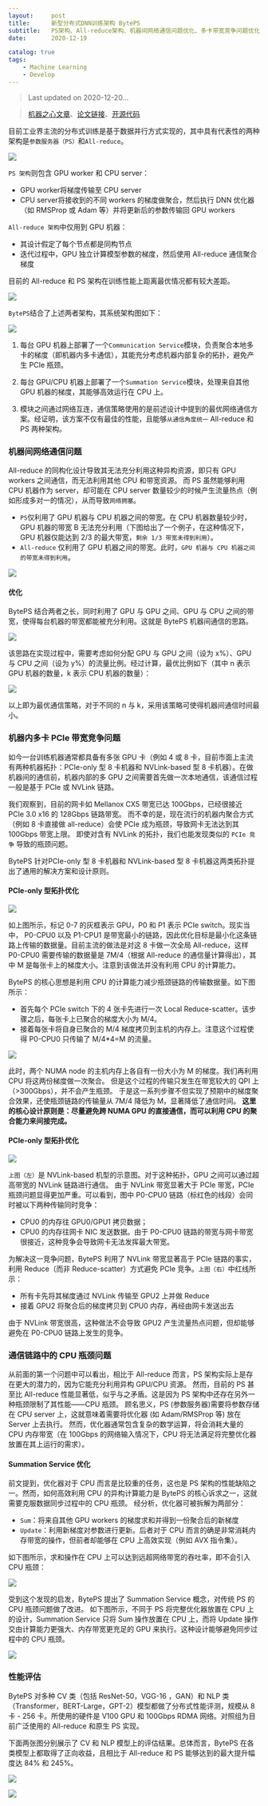 ```yaml
---
layout:     post
title:      新型分布式DNN训练架构 BytePS
subtitle:   PS架构、All-reduce架构、机器间网络通信问题优化、多卡带宽竞争问题优化、CPU 瓶颈问题优化
date:       2020-12-19

catalog: true
tags:
    - Machine Learning
    - Develop
---
```



> Last updated on 2020-12-20...

> [机器之心文章](https://mp.weixin.qq.com/s/eiXAPDQvqvLcnPj1liXalw)、[论文链接](https://www.usenix.org/conference/osdi20/presentation/jiang)、[开源代码](https://github.com/bytedance/byteps)

目前工业界主流的分布式训练是基于数据并行方式实现的，其中具有代表性的两种架构是`参数服务器（PS）`和`All-reduce`。

![](/img/post/20201219/1.png)

`PS 架构`则包含 GPU worker 和 CPU server：
- GPU worker将梯度传输至 CPU server
- CPU server将接收到的不同 workers 的梯度做聚合，然后执行 DNN 优化器（如 RMSProp 或 Adam 等）并将更新后的参数传输回 GPU workers

`All-reduce 架构`中仅用到 GPU 机器：
- 其设计假定了每个节点都是同构节点
- 迭代过程中，GPU 独立计算模型参数的梯度，然后使用 All-reduce 通信聚合梯度

目前的 All-reduce 和 PS 架构在训练性能上距离最优情况都有较大差距。

![](/img/post/20201219/2.png)

`BytePS`结合了上述两者架构，其系统架构图如下：

![](/img/post/20201219/0.png)

1. 每台 GPU 机器上部署了一个` Communication Service `模块，负责聚合本地多卡的梯度（即机器内多卡通信），其能充分考虑机器内部复杂的拓扑，避免产生 PCIe 瓶颈。

2. 每台 GPU/CPU 机器上部署了一个` Summation Service `模块，处理来自其他 GPU 机器的梯度，其能够高效运行在 CPU 上。

3. 模块之间通过网络互连，通信策略使用的是前述设计中提到的最优网络通信方案。经证明，该方案不仅有最佳的性能，且能够`从通信角度统一` All-reduce 和 PS 两种架构。


### 机器间网络通信问题

All-reduce 的同构化设计导致其无法充分利用这种异构资源，即只有 GPU workers 之间通信，而无法利用其他 CPU 和带宽资源。
而 PS 虽然能够利用 CPU 机器作为 server，却可能在 CPU server 数量较少的时候产生流量热点（例如形成多对一的情况），从而导致`网络拥塞`。
- `PS`仅利用了 GPU 机器与 CPU 机器之间的带宽。在 CPU 机器数量较少时，GPU 机器的带宽 B 无法充分利用（下图给出了一个例子，在这种情况下，GPU 机器仅能达到 2/3 的最大带宽，`剩余 1/3 带宽未得到利用`）。
- `All-reduce` 仅利用了 GPU 机器之间的带宽。此时，`GPU 机器与 CPU 机器之间的带宽未得到利用`。

![](/img/post/20201219/3.png)

#### 优化

BytePS 结合两者之长，同时利用了 GPU 与 GPU 之间、GPU 与 CPU 之间的带宽，使得每台机器的带宽都能被充分利用。这就是 BytePS 机器间通信的思路。

![](/img/post/20201219/4.png)

该思路在实现过程中，需要考虑如何分配 GPU 与 GPU 之间（设为 x%）、GPU 与 CPU 之间（设为 y%）的流量比例。经过计算，最优比例如下（其中 n 表示 GPU 机器的数量，k 表示 CPU 机器的数量）：

![](/img/post/20201219/5.png)

以上即为最优通信策略，对于不同的 n 与 k，采用该策略可使得机器间通信时间最小。


### 机器内多卡 PCIe 带宽竞争问题

如今一台训练机器通常都具备有多张 GPU 卡（例如 4 或 8 卡，目前市面上主流有两种机器拓扑：PCIe-only 型 8 卡机器和 NVLink-based 型 8 卡机器）。在做机器间的通信前，机器内部的多 GPU 之间需要首先做一次本地通信，该通信过程一般是基于 PCIe 或 NVLink 链路。

我们观察到，目前的网卡如 Mellanox CX5 带宽已达 100Gbps，已经很接近 PCIe 3.0 x16 的 128Gbps 链路带宽。
而不幸的是，现在流行的机器内聚合方式（例如 8 卡直接做 all-reduce）会使 PCIe 成为瓶颈，导致网卡无法达到其 100Gbps 带宽上限。
即使对含有 NVLink 的拓扑，我们也能发现类似的 `PCIe 竞争` 导致的瓶颈问题。

BytePS 针对PCIe-only 型 8 卡机器和 NVLink-based 型 8 卡机器这两类拓扑提出了通用的解决方案和设计原则。

#### PCIe-only 型拓扑优化

![](/img/post/20201219/6.png)

如上图所示，标记 0-7 的灰框表示 GPU，P0 和 P1 表示 PCIe switch。现实当中， P0-CPU0 以及 P1-CPU1 是带宽最小的链路，因此优化目标是最小化这条链路上传输的数据量。目前主流的做法是对这 8 卡做一次全局 All-reduce，这样 P0-CPU0 需要传输的数据量是 7M/4（根据 All-reduce 的通信量计算得出），其中 M 是每张卡上的梯度大小。注意到该做法并没有利用 CPU 的计算能力。

BytePS 的核心思想是利用 CPU 的计算能力减少瓶颈链路的传输数据量。如下图所示：
- 首先每个 PCIe switch 下的 4 张卡先进行一次 Local Reduce-scatter。该步骤之后，每张卡上已聚合的梯度大小为 M/4。
- 接着每张卡将自身已聚合的 M/4 梯度拷贝到主机的内存上。注意这个过程使得 P0-CPU0 只传输了 M/4*4=M 的流量。

![](/img/post/20201219/7.png)

此时，两个 NUMA node 的主机内存上各自有一份大小为 M 的梯度。我们再利用 CPU 将这两份梯度做一次聚合。
但是这个过程的传输只发生在带宽较大的 QPI 上（>300Gbps），并不会产生瓶颈。
于是这一系列步骤不但实现了预期中的梯度聚合效果，还使瓶颈链路的传输量从 7M/4 降低为 M，显著降低了通信时间。
**这里的核心设计原则是：尽量避免跨 NUMA GPU 的直接通信，而可以利用 CPU 的聚合能力来间接完成。**

#### PCIe-only 型拓扑优化

![](/img/post/20201219/8.png)

`上图（左）`是 NVLink-based 机型的示意图。对于这种拓扑，GPU 之间可以通过超高带宽的 NVLink 链路进行通信。
由于 NVLink 带宽显著大于 PCIe 带宽，PCIe 瓶颈问题显得更加严重。可以看到，图中 P0-CPU0 链路（标红色的线段）会同时被以下两种传输同时竞争：
- CPU0 的内存往 GPU0/GPU1 拷贝数据；
- CPU0 的内存往网卡 NIC 发送数据。由于 P0-CPU0 链路的带宽与网卡带宽很接近，这种竞争会导致网卡无法发挥最大带宽。

为解决这一竞争问题，BytePS 利用了 NVLink 带宽显著高于 PCIe 链路的事实，利用 Reduce（而非 Reduce-scatter）方式避免 PCIe 竞争。`上图（右）`中红线所示：
- 所有卡先将其梯度通过 NVLink 传输至 GPU2 上并做 Reduce
- 接着 GPU2 将聚合后的梯度拷贝到 CPU0 内存，再经由网卡发送出去

由于 NVLink 带宽很高，这种做法不会导致 GPU2 产生流量热点问题，但却能够避免在 P0-CPU0 链路上发生的竞争。

### 通信链路中的 CPU 瓶颈问题

从前面的第一个问题中可以看出，相比于 All-reduce 而言，PS 架构实际上是存在更大的潜力的，因为它能充分利用异构 GPU/CPU 资源。
然而，目前的 PS 甚至比 All-reduce 性能显著低，似乎与之矛盾。这是因为 PS 架构中还存在另外一种瓶颈限制了其性能——CPU 瓶颈。
顾名思义，PS (参数服务器)需要将参数存储在 CPU server 上，这就意味着需要将优化器 (如 Adam/RMSProp 等) 放在 Server 上去执行。
然而，优化器通常包含复杂的数学运算，将会消耗大量的 CPU 内存带宽（在 100Gbps 的网络输入情况下，CPU 将无法满足将完整优化器放置在其上运行的需求）。

#### Summation Service 优化

前文提到，优化器对于 CPU 而言是比较重的任务，这也是 PS 架构的性能缺陷之一。然而，如何高效利用 CPU 的异构计算能力是 BytePS 的核心诉求之一，这就需要克服数据同步过程中的 CPU 瓶颈。
经分析，优化器可被拆解为两部分：
- `Sum`：将来自其他 GPU workers 的梯度求和并得到一份聚合后的新梯度
- `Update`：利用新梯度对参数进行更新。后者对于 CPU 而言的确是非常消耗内存带宽的操作，但前者却能够在 CPU 上高效实现（例如 AVX 指令集）。

如下图所示，求和操作在 CPU 上可以达到远超网络带宽的吞吐率，即不会引入 CPU 瓶颈：

![](/img/post/20201219/10.png)

受到这个发现的启发，BytePS 提出了 Summation Service 概念，对传统 PS 的 CPU 瓶颈问题做了改进。
如下图所示，不同于 PS 将完整优化器放置在 CPU 上的设计，Summation Service 只将 Sum 操作放置在 CPU 上，而将 Update 操作交由计算能力更强大、内存带宽更充足的 GPU 来执行。这种设计能够避免同步过程中的 CPU 瓶颈。

![](/img/post/20201219/11.png)

### 性能评估

BytePS 对多种 CV 类（包括 ResNet-50，VGG-16 ，GAN）和 NLP 类（Transformer，BERT-Large，GPT-2）模型都做了分布式性能评测，规模从 8 卡 - 256 卡。所使用的硬件是 V100 GPU 和 100Gbps RDMA 网络。对照组为目前广泛使用的 All-reduce 和原生 PS 实现。

下面两张图分别展示了 CV 和 NLP 模型上的评估结果。总体而言，BytePS 在各类模型上都取得了正向收益，且相比于 All-reduce 和 PS 能够达到的最大提升幅度达 84% 和 245%。

![](/img/post/20201219/12.png)

![](/img/post/20201219/13.png)
